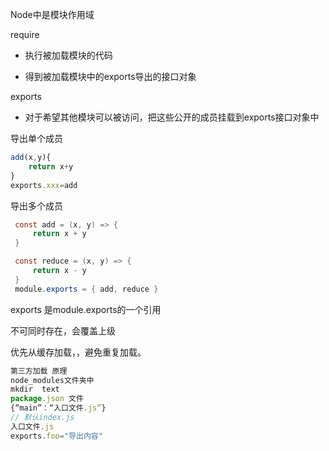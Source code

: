 Node中是模块作用域

require

- 执行被加载模块的代码

- 得到被加载模块中的exports导出的接口对象

   

  

exports

- 对于希望其他模块可以被访问，把这些公开的成员挂载到exports接口对象中

导出单个成员

```javascript
add(x,y){
    return x+y
}
exports.xxx=add
```



导出多个成员

```java
 const add = (x, y) => {
     return x + y
 }

 const reduce = (x, y) => {
     return x - y
 }
 module.exports = { add, reduce }
```

exports 是module.exports的一个引用

不可同时存在，会覆盖上级



优先从缓存加载，，避免重复加载。

```JavaScript
第三方加载 原理
node_modules文件夹中
mkdir  text
package.json 文件
{“main”：“入口文件.js”}
// 默认index.js
入口文件.js
exports.foo="导出内容"
```



